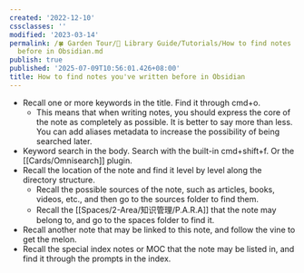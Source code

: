 ```yaml
---
created: '2022-12-10'
cssclasses: ''
modified: '2023-03-14'
permalink: /🍀 Garden Tour/🧰 Library Guide/Tutorials/How to find notes you've written
  before in Obsidian.md
publish: true
published: '2025-07-09T10:56:01.426+08:00'
title: How to find notes you've written before in Obsidian
---
```

- Recall one or more keywords in the title. Find it through cmd+o.
	- This means that when writing notes, you should express the core of the note as completely as possible. It is better to say more than less. You can add aliases metadata to increase the possibility of being searched later.
- Keyword search in the body. Search with the built-in cmd+shift+f. Or the [[Cards/Omnisearch]] plugin.
- Recall the location of the note and find it level by level along the directory structure.
	- Recall the possible sources of the note, such as articles, books, videos, etc., and then go to the sources folder to find them.
	- Recall the [[Spaces/2-Area/知识管理/P.A.R.A]] that the note may belong to, and go to the spaces folder to find it.
- Recall another note that may be linked to this note, and follow the vine to get the melon.
- Recall the special index notes or MOC that the note may be listed in, and find it through the prompts in the index. 